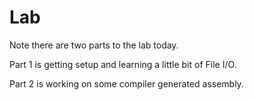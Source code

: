 # Lab

Note there are two parts to the lab today.

Part 1 is getting setup and learning a little bit of File I/O. 

Part 2 is working on some compiler generated assembly.
